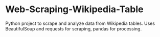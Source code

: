 # Web-Scraping-Wikipedia-Table
Python project to scrape and analyze data from Wikipedia tables. Uses BeautifulSoup and requests for scraping, pandas for processing.
